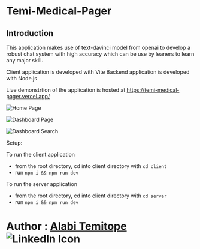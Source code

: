 # Temi-Medical-Pager

## Introduction

This application makes use of text-davinci model from openai to develop a robust chat system with high accuracy which can be use by leaners to learn any major skill.

Client application is developed with Vite
Backend application is developed with Node.js

Live demonstrtion of the application is hosted at
https://temi-medical-pager.vercel.app/

![Home Page](https://user-images.githubusercontent.com/20041050/211708836-792c6a3e-e8bd-43d0-9da3-884c5fe4fb92.png)

![Dashboard Page](https://user-images.githubusercontent.com/20041050/211708573-e5d6448a-15af-4f11-8ba0-d27fb613b8f5.png)

![Dashboard Search](https://user-images.githubusercontent.com/20041050/211708566-3daa8d2d-b409-4175-826c-4538092a79a5.png)

Setup:

To run the client application

- from the root directory, cd into client directory with `cd client`
- run `npm i && npm run dev`

To run the server application

- from the root directory, cd into client directory with `cd server`
- run `npm i && npm run dev`

# Author : [Alabi Temitope](https://www.linkedin.com/in/alabitemitope/) ![Linkedln Icon](https://user-images.githubusercontent.com/20041050/209115658-dcfea910-990f-41a2-a417-4e4ff8e7e2a4.png)
